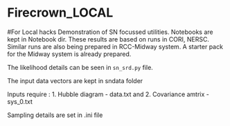# Firecrown_LOCAL
#For Local hacks
Demonstration of SN focussed utilities. Notebooks are kept in Notebook dir. These results are based on runs in CORI, NERSC. Similar runs are also being prepared in RCC-Midway system. A starter pack for the Midway system is already prepared. 

The likelihood details can be seen in `sn_srd.py` file. 

The input data vectors are kept in sndata folder

Inputs require : 1. Hubble diagram - data.txt and 2. Covariance amtrix - sys_0.txt 

Sampling details are set in .ini file
